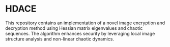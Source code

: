 # HDACE
This repository contains an implementation of a novel image encryption and decryption method using Hessian matrix eigenvalues and chaotic sequences. The algorithm enhances security by leveraging local image structure analysis and non-linear chaotic dynamics.
